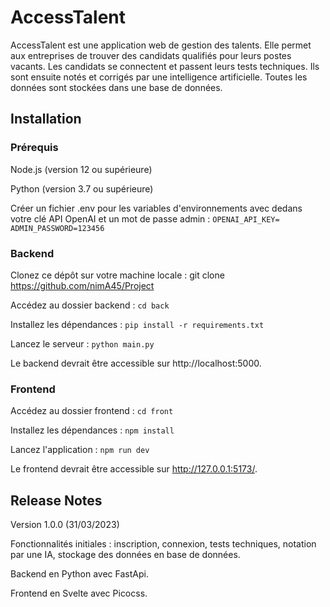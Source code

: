 # AccessTalent

AccessTalent est une application web de gestion des talents. Elle permet aux entreprises de trouver des candidats qualifiés pour leurs postes vacants. Les candidats se connectent et passent leurs tests techniques. Ils sont ensuite notés et corrigés par une intelligence artificielle. Toutes les données sont stockées dans une base de données.

## Installation

### Prérequis

Node.js (version 12 ou supérieure)

Python (version 3.7 ou supérieure)

Créer un fichier .env pour les variables d'environnements avec dedans votre clé API OpenAI et un mot de passe admin : `OPENAI_API_KEY=
ADMIN_PASSWORD=123456`

### Backend

Clonez ce dépôt sur votre machine locale : git clone https://github.com/nimA45/Project

Accédez au dossier backend : `cd back`

Installez les dépendances : `pip install -r requirements.txt`

Lancez le serveur : `python main.py`

Le backend devrait être accessible sur http://localhost:5000.

### Frontend

Accédez au dossier frontend : `cd front`

Installez les dépendances : `npm install`

Lancez l'application : `npm run dev`

Le frontend devrait être accessible sur http://127.0.0.1:5173/.

## Release Notes

Version 1.0.0 (31/03/2023)

Fonctionnalités initiales : inscription, connexion, tests techniques, notation par une IA, stockage des données en base de données.

Backend en Python avec FastApi.

Frontend en Svelte avec Picocss.
